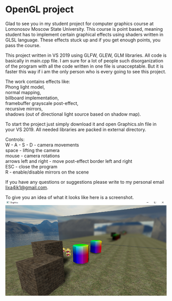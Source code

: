 OpenGL project
====
Glad to see you in my student project for computer graphics course at Lomonosov Moscow State University.
This course is point based, meaning student has to implement certain graphical effects using shaders written in GLSL language.
These effects stuck up and if you get enough points, you pass the course.

This project written in VS 2019 using GLFW, GLEW, GLM libraries. All code is basically in main.cpp file.
I am sure for a lot of people such disorganization of the program with all the code written in one file is unacceptable.
But it is faster this way if i am the only person who is every going to see this project.

The work contains effects like:\
Phong light model,\
normal mapping,\
billboard implementation,\
framebuffer grayscale post-effect,\
recursive mirrors,\
shadows (out of directional light source based on shadow map).

To start the project just simply download it and open Graphics.sln file in your VS 2019.
All needed libraries are packed in external directory.

Controls:\
W - A - S - D - camera movements\
space - lifting the camera\
mouse - camera rotations\
arrows left and right - move post-effect border left and right\
ESC - close the program\
R - enable/disable mirrors on the scene

If you have any questions or suggestions please write to my personal email lixa4ik1@gmail.com.

To give you an idea of what it looks like here is a screenshot.
![Alt text](/resources/screen.jpg?raw=true)
